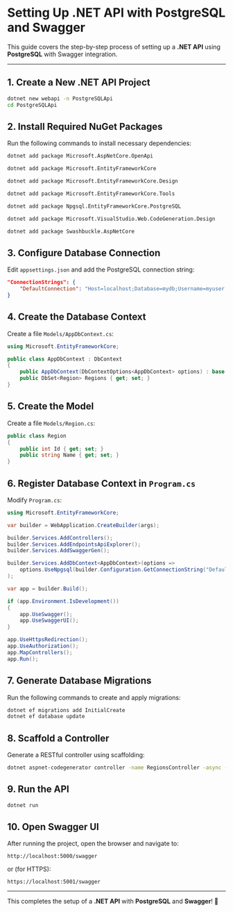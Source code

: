 # Setting Up .NET API with PostgreSQL and Swagger

This guide covers the step-by-step process of setting up a **.NET API** using **PostgreSQL** with Swagger integration.

---

## 1. Create a New .NET API Project
```sh
dotnet new webapi -n PostgreSQLApi
cd PostgreSQLApi
```

## 2. Install Required NuGet Packages

Run the following commands to install necessary dependencies:

```sh
dotnet add package Microsoft.AspNetCore.OpenApi

dotnet add package Microsoft.EntityFrameworkCore

dotnet add package Microsoft.EntityFrameworkCore.Design

dotnet add package Microsoft.EntityFrameworkCore.Tools

dotnet add package Npgsql.EntityFrameworkCore.PostgreSQL

dotnet add package Microsoft.VisualStudio.Web.CodeGeneration.Design

dotnet add package Swashbuckle.AspNetCore
```

## 3. Configure Database Connection
Edit `appsettings.json` and add the PostgreSQL connection string:

```json
"ConnectionStrings": {
    "DefaultConnection": "Host=localhost;Database=mydb;Username=myuser;Password=mypassword"
}
```

## 4. Create the Database Context
Create a file `Models/AppDbContext.cs`:

```csharp
using Microsoft.EntityFrameworkCore;

public class AppDbContext : DbContext
{
    public AppDbContext(DbContextOptions<AppDbContext> options) : base(options) {}
    public DbSet<Region> Regions { get; set; }
}
```

## 5. Create the Model
Create a file `Models/Region.cs`:

```csharp
public class Region
{
    public int Id { get; set; }
    public string Name { get; set; }
}
```

## 6. Register Database Context in `Program.cs`
Modify `Program.cs`:

```csharp
using Microsoft.EntityFrameworkCore;

var builder = WebApplication.CreateBuilder(args);

builder.Services.AddControllers();
builder.Services.AddEndpointsApiExplorer();
builder.Services.AddSwaggerGen();

builder.Services.AddDbContext<AppDbContext>(options =>
    options.UseNpgsql(builder.Configuration.GetConnectionString("DefaultConnection"))
);

var app = builder.Build();

if (app.Environment.IsDevelopment())
{
    app.UseSwagger();
    app.UseSwaggerUI();
}

app.UseHttpsRedirection();
app.UseAuthorization();
app.MapControllers();
app.Run();
```

## 7. Generate Database Migrations
Run the following commands to create and apply migrations:

```sh
dotnet ef migrations add InitialCreate
dotnet ef database update
```

## 8. Scaffold a Controller
Generate a RESTful controller using scaffolding:

```sh
dotnet aspnet-codegenerator controller -name RegionsController -async -api -m Region -dc AppDbContext -outDir Controllers
```

## 9. Run the API
```sh
dotnet run
```

## 10. Open Swagger UI
After running the project, open the browser and navigate to:

```
http://localhost:5000/swagger
```

or (for HTTPS):

```
https://localhost:5001/swagger
```

---

This completes the setup of a **.NET API** with **PostgreSQL** and **Swagger**! 🎉

